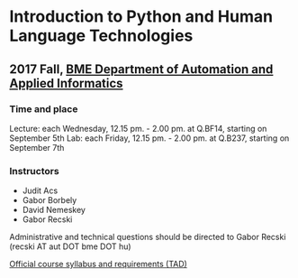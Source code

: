 # Introduction to Python and Human Language Technologies
## 2017 Fall, [BME Department of Automation and Applied Informatics](www.aut.bme.hu)

### Time and place
Lecture: each Wednesday, 12.15 pm. - 2.00 pm. at Q.BF14, starting on September 5th
Lab: each Friday, 12.15 pm. - 2.00 pm. at Q.B237, starting on September 7th

### Instructors
- Judit Acs
- Gabor Borbely 
- David Nemeskey
- Gabor Recski

Administrative and technical questions should be directed to Gabor Recski (recski AT aut DOT bme DOT hu)

[Official course syllabus and requirements (TAD)](https://portal.vik.bme.hu/kepzes/targyak/VIAUAV35/en/)
